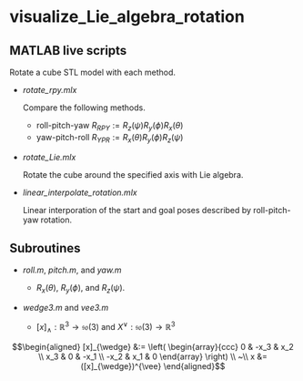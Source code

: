 # visualize_Lie_algebra_rotation

## MATLAB live scripts

Rotate a cube STL model with each method.

- *rotate_rpy.mlx*

  Compare the following methods.
  - roll-pitch-yaw $`R_{RPY} := R_z(\psi) R_y(\phi) R_x(\theta)`$
  - yaw-pitch-roll $`R_{YPR} := R_x(\theta) R_y(\phi) R_z(\psi)`$

- *rotate_Lie.mlx*

  Rotate the cube around the specified axis with Lie algebra.

- *linear_interpolate_rotation.mlx*

  Linear interporation of the start and goal poses described by roll-pitch-yaw rotation.

## Subroutines

- *roll.m*, *pitch.m*, and *yaw.m*
  - $`R_x(\theta)`$, $`R_y(\phi)`$, and $`R_z(\psi)`$.

- *wedge3.m* and *vee3.m*
  - $`[x]_{\wedge}: \mathbb{R}^3 \to \mathfrak{so}(3)`$ and $`X^{\vee}: \mathfrak{so}(3) \to \mathbb{R}^3`$

```math
\begin{aligned}
[x]_{\wedge} &:= \left( \begin{array}{ccc}
0 & -x_3 & x_2 \\
x_3 & 0 & -x_1 \\
-x_2 & x_1 & 0
\end{array} \right) \\
~\\
x &= ([x]_{\wedge})^{\vee}
\end{aligned}
```
